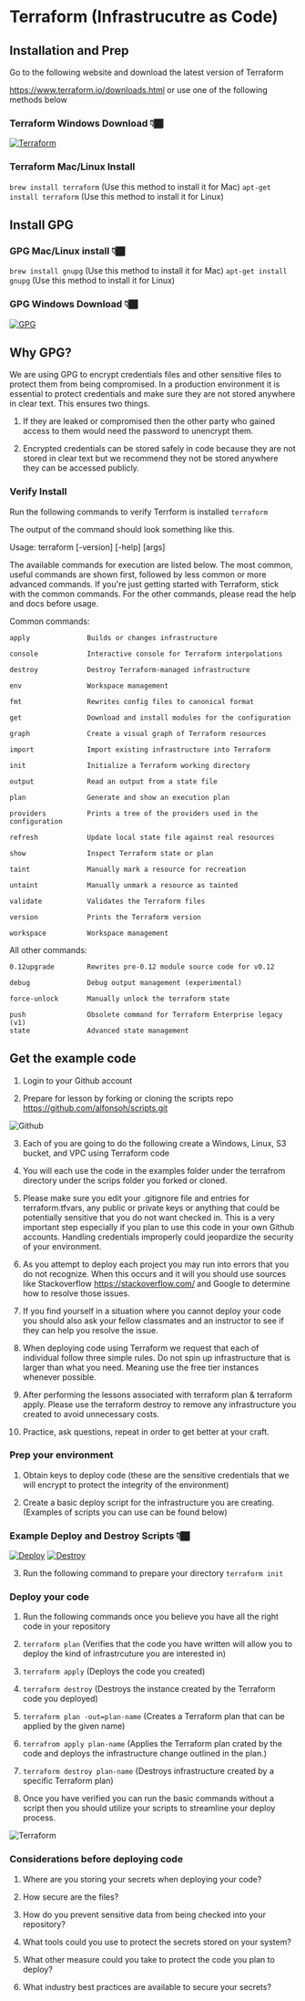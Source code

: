 # Terraform (Infrastrucutre as Code)

## Installation and Prep

Go to the following website and download the latest version of Terraform

https://www.terraform.io/downloads.html or use one of the following methods below

### Terraform Windows Download 👇🏾
[![Terraform](terraform.png)](https://tekperfect-devops-uploads.s3-us-west-1.amazonaws.com/terraform_0.14.7_windows_amd64.zip)

### Terraform Mac/Linux Install
`brew install terraform` (Use this method to install it for Mac)
`apt-get install terraform` (Use this method to install it for Linux)

## Install GPG

### GPG Mac/Linux install 👇🏾
`brew install gnupg` (Use this method to install it for Mac)
`apt-get install gnupg` (Use this method to install it for Linux)

### GPG Windows Download 👇🏾
[![GPG](gpg.png)](https://tekperfect-devops-uploads.s3-us-west-1.amazonaws.com/gpg4win-3.1.15.exe)

## Why GPG?

We are using GPG to encrypt credentials files and other sensitive files to protect them from being compromised. In a production environment it is essential to protect credentials and make sure they are not stored anywhere in clear text. This ensures two things.

1. If they are leaked or compromised then the other party who gained access to them would need the password to unencrypt them.

2. Encrypted credentials can be stored safely in code because they are not stored in clear text but we recommend they not be stored anywhere they can be accessed publicly.

### Verify Install

Run the following commands to verify Terrform is installed `terraform`

The output of the command should look something like this.

Usage: terraform [-version] [-help] <command> [args]

The available commands for execution are listed below.
The most common, useful commands are shown first, followed by
less common or more advanced commands. If you're just getting
started with Terraform, stick with the common commands. For the
other commands, please read the help and docs before usage.

Common commands:

    apply              Builds or changes infrastructure

    console            Interactive console for Terraform interpolations

    destroy            Destroy Terraform-managed infrastructure

    env                Workspace management

    fmt                Rewrites config files to canonical format

    get                Download and install modules for the configuration

    graph              Create a visual graph of Terraform resources

    import             Import existing infrastructure into Terraform

    init               Initialize a Terraform working directory

    output             Read an output from a state file

    plan               Generate and show an execution plan

    providers          Prints a tree of the providers used in the configuration

    refresh            Update local state file against real resources

    show               Inspect Terraform state or plan

    taint              Manually mark a resource for recreation

    untaint            Manually unmark a resource as tainted

    validate           Validates the Terraform files

    version            Prints the Terraform version

    workspace          Workspace management

All other commands:

    0.12upgrade        Rewrites pre-0.12 module source code for v0.12

    debug              Debug output management (experimental)

    force-unlock       Manually unlock the terraform state

    push               Obsolete command for Terraform Enterprise legacy (v1)
    state              Advanced state management

## Get the example code

1. Login to your Github account

2. Prepare for lesson by forking or cloning the scripts repo https://github.com/alfonsoh/scripts.git

![Github](github-fork.png)

3. Each of you are going to do the following create a Windows, Linux, S3 bucket, and VPC using Terraform code

4. You will each use the code in the examples folder under the terrafrom directory under the scrips folder you forked or cloned.

5. Please make sure you edit your .gitignore file and entries for terraform.tfvars, any public or private keys or anything that could be potentially sensitive that you do not want checked in. This is a very important step especially if you plan to use this code in your own Github accounts. Handling credentials improperly could jeopardize the security of your environment.

6. As you attempt to deploy each project you may run into errors that you do not recognize. When this occurs and it will you should use sources like Stackoverflow https://stackoverflow.com/ and Google to determine how to resolve those issues.

7. If you find yourself in a situation where you cannot deploy your code you should also ask your fellow classmates and an instructor to see if they can help you resolve the issue.

8. When deploying code using Terraform we request that each of individual follow three simple rules. Do not spin up infrastructure that is larger than what you need. Meaning use the free tier instances whenever possible.

9. After performing the lessons associated with terraform plan & terraform apply. Please use the terraform destroy to remove any infrastructure you created to avoid unnecessary costs.

10. Practice, ask questions, repeat in order to get better at your craft.


### Prep your environment

1. Obtain keys to deploy code (these are the sensitive credentials that we will encrypt to protect the integrity of the environment)

2. Create a basic deploy script for the infrastructure you are creating. (Examples of scripts you can use can be found below)

### Example Deploy and Destroy Scripts 👇🏾
[![Deploy](bash.png)](https://github.com/alfonsoh/scripts/blob/master/bash/deploy.sh)
[![Destroy](bash.png)](https://github.com/alfonsoh/scripts/blob/master/bash/destroy.sh)

3. Run the following command to prepare your directory `terraform init`

### Deploy your code

1. Run the following commands once you believe you have all the right code in your repository

2. `terraform plan` (Verifies that the code you have written will allow you to deploy the kind of infrastrcuture you are interested in)

3. `terraform apply` (Deploys the code you created)

4. `terraform destroy` (Destroys the instance created by the Terraform code you deployed)

5. `terraform plan -out=plan-name` (Creates a Terraform plan that can be applied by the given name)

6. `terrafrom apply plan-name` (Applies the Terraform plan crated by the code and deploys the infrastructure change outlined in the plan.)

7. `terraform destroy plan-name` (Destroys infrastructure created by a specific Terraform plan)

8. Once you have verified you can run the basic commands without a script then you should utilize your scripts to streamline your deploy process.

![Terraform](terraform.png)

### Considerations before deploying code

1. Where are you storing your secrets when deploying your code?

2. How secure are the files?

3. How do you prevent sensitive data from being checked into your repository?

4. What tools could you use to protect the secrets stored on your system?

5. What other measure could you take to protect the code you plan to deploy?

6. What industry best practices are available to secure your secrets?
